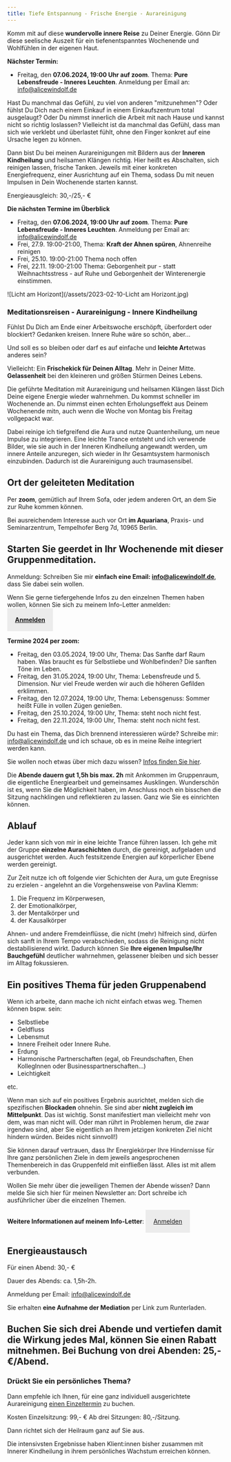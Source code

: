 ```yaml
---
title: Tiefe Entspannung - Frische Energie - Aurareinigung
---
```

Komm mit auf diese **wundervolle innere Reise** zu Deiner Energie. Gönn Dir diese seelische Auszeit für ein tiefenentspanntes Wochenende und Wohlfühlen in der eigenen Haut. 

**Nächster Termin:**  
- Freitag, den **07.06.2024, 19:00 Uhr auf zoom**. Thema: **Pure Lebensfreude - Inneres Leuchten**. Anmeldung per Email an: info@alicewindolf.de

Hast Du manchmal das Gefühl, zu viel von anderen "mitzunehmen"? Oder fühlst Du Dich nach einem Einkauf in einem Einkaufszentrum total ausgelaugt? Oder Du nimmst innerlich die Arbeit mit nach Hause und kannst nicht so richtig loslassen? Vielleicht ist da manchmal das Gefühl, dass man sich wie verklebt und überlastet fühlt, ohne den Finger konkret auf eine Ursache legen zu können. 

Dann bist Du bei meinen Aurareinigungen mit Bildern aus der **Inneren Kindheilung** und heilsamen Klängen richtig. Hier heißt es Abschalten, sich reinigen lassen, frische Tanken. Jeweils mit einer konkreten Energiefrequenz, einer Ausrichtung auf ein Thema, sodass Du mit neuen Impulsen in Dein Wochenende starten kannst.

Energieausgleich: 30,-/25,- € 

**Die nächsten Termine im Überblick**  
- Freitag, den **07.06.2024, 19:00 Uhr auf zoom**. Thema: **Pure Lebensfreude - Inneres Leuchten**. Anmeldung per Email an: info@alicewindolf.de
- Frei, 27.9. 19:00-21:00, Thema: **Kraft der Ahnen spüren**, Ahnenreihe reinigen
- Frei, 25.10. 19:00-21:00 Thema noch offen
- Frei, 22.11. 19:00-21:00 Thema: Geborgenheit pur - statt Weihnachtsstress - auf Ruhe und Geborgenheit der Winterenergie einstimmen. 

![Licht am Horizont](/assets/2023-02-10-Licht am Horizont.jpg)

### Meditationsreisen - Aurareinigung - Innere Kindheilung
Fühlst Du Dich am Ende einer Arbeitswoche erschöpft, überfordert oder blockiert? Gedanken kreisen. Innere Ruhe wäre so schön, aber...

Und soll es so bleiben oder darf es auf einfache und **leichte Art**etwas anderes sein?

Vielleicht: Ein **Frischekick für Deinen Alltag**. Mehr in Deiner Mitte. **Gelassenheit** bei den kleineren und größen Stürmen Deines Lebens.

Die geführte Meditation mit Aurareinigung und heilsamen Klängen lässt Dich Deine eigene Energie wieder wahrnehmen. Du kommst schneller im Wochenende an. Du nimmst einen echten Erholungseffekt aus Deinem Wochenende mitn, auch wenn die Woche von Montag bis Freitag vollgepackt war. 

Dabei reinige ich tiefgreifend die Aura und nutze Quantenheilung, um neue Impulse zu integrieren. Eine leichte Trance entsteht und ich verwende Bilder, wie sie auch in der Inneren Kindheilung angewandt werden, um innere Anteile anzuregen, sich wieder in Ihr Gesamtsystem harmonisch einzubinden. Dadurch ist die Aurareinigung auch traumasensibel. 

## Ort der geleiteten Meditation 
Per **zoom**, gemütlich auf Ihrem Sofa, oder jedem anderen Ort, an dem Sie zur Ruhe kommen können. 

Bei ausreichendem Interesse auch vor Ort **im Aquariana**, Praxis- und Seminarzentrum, Tempelhofer Berg 7d, 10965 Berlin. 


## Starten Sie geerdet in Ihr Wochenende mit dieser Gruppenmeditation. 

Anmeldung: Schreiben Sie mir **einfach eine Email: info@alicewindolf.de**, dass Sie dabei sein wollen. 

Wenn Sie gerne tiefergehende Infos zu den einzelnen Themen haben wollen, können Sie sich zu meinem Info-Letter anmelden:  
<span style='display:inline-block;padding:18px;background:#ececec'>
**[Anmelden](/2021/04/21/Landingspage-Newsletteranmeldung.html)**
</span>

**Termine 2024 per zoom:**
- Freitag, den 03.05.2024, 19:00 Uhr, Thema: Das Sanfte darf Raum haben. Was braucht es für Selbstliebe und Wohlbefinden? Die sanften Töne im Leben. 
- Freitag, den 31.05.2024, 19:00 Uhr, Thema: Lebensfreude und 5. Dimension. Nur viel Freude werden wir auch die höheren Gefilden erklimmen.  
- Freitag, den 12.07.2024, 19:00 Uhr, Thema: Lebensgenuss: Sommer heißt Fülle in vollen Zügen genießen. 
- Freitag, den 25.10.2024, 19:00 Uhr, Thema: steht noch nicht fest.
- Freitag, den 22.11.2024, 19:00 Uhr, Thema: steht noch nicht fest. 

Du hast ein Thema, das Dich brennend interessieren würde? Schreibe mir: info@alicewindolf.de und ich schaue, ob es in meine Reihe integriert werden kann. 

Sie wollen noch etwas über mich dazu wissen? [Infos finden Sie hier](/about/). 

Die **Abende dauern gut 1,5h bis max. 2h** mit Ankommen im Gruppenraum, die eigentliche Energiearbeit und gemeinsames Ausklingen. Wunderschön ist es, wenn Sie die Möglichkeit haben, im Anschluss noch ein bisschen die Sitzung nachklingen und reflektieren zu lassen. Ganz wie Sie es einrichten können.  

## Ablauf
Jeder kann sich von mir in eine leichte Trance führen lassen. Ich gehe mit der Gruppe **einzelne Auraschichten** durch, die gereinigt, aufgeladen und ausgerichtet werden. Auch festsitzende Energien auf körperlicher Ebene werden gereinigt. 

Zur Zeit nutze ich oft folgende vier Schichten der Aura, um gute Eregnisse zu erzielen - angelehnt an die Vorgehensweise von Pavlina Klemm: 
1. Die Frequenz im Körperwesen, 
2. der Emotionalkörper, 
3. der Mentalkörper und 
4. der Kausalkörper 

Ahnen- und andere Fremdeinflüsse, die nicht (mehr) hilfreich sind, dürfen sich sanft in Ihrem Tempo verabschieden, sodass die Reinigung nicht destabilisierend wirkt. Dadurch können Sie **Ihre eigenen Impulse/Ihr Bauchgefühl** deutlicher wahrnehmen, gelassener bleiben und sich besser im Alltag fokussieren.  

## Ein positives Thema für jeden Gruppenabend
Wenn ich arbeite, dann mache ich nicht einfach etwas weg. Themen können bspw. sein: 
- Selbstliebe 
- Geldfluss 
- Lebensmut
- Innere Freiheit oder Innere Ruhe.
- Erdung
- Harmonische Partnerschaften (egal, ob Freundschaften, Ehen KollegInnen oder Businesspartnerschaften...)
- Leichtigkeit

etc.  

Wenn man sich auf ein positives Ergebnis ausrichtet, melden sich die spezifischen **Blockaden**  ohnehin. Sie sind aber **nicht zugleich im Mittelpunkt**. Das ist wichtig. Sonst manifestiert man vielleicht mehr von dem, was man nicht will. Oder man rührt in Problemen herum, die zwar irgendwo sind, aber Sie eigentlich an Ihrem jetzigen konkreten Ziel nicht hindern würden. Beides nicht sinnvoll!) 

Sie können darauf vertrauen, dass Ihr Energiekörper Ihre Hindernisse für Ihre ganz persönlichen Ziele in dem jeweils angesprochenen Themenbereich in das Gruppenfeld mit einfließen lässt. Alles ist mit allem verbunden. 

Wollen Sie mehr über die jeweiligen Themen der Abende wissen? Dann melde Sie sich hier für meinen Newsletter an: Dort schreibe ich ausführlicher über die einzelnen Themen.  

**Weitere Informationen auf meinem Info-Letter**: 
<span style='display:inline-block;padding:18px;background:#ececec'>
[Anmelden](/2021/04/21/Landingspage-Newsletteranmeldung.html)
</span>

## Energieaustausch
Für einen Abend: 30,- €

Dauer des Abends: ca. 1,5h-2h. 

Anmeldung per Email: info@alicewindolf.de

Sie erhalten **eine Aufnahme der Mediation** per Link zum Runterladen. 

Buchen Sie sich drei Abende und vertiefen damit die Wirkung jedes Mal, können Sie einen Rabatt mitnehmen. Bei Buchung von drei Abenden: 25,-€/Abend. 
---


### Drückt Sie ein persönliches Thema? 
Dann empfehle ich Ihnen, für eine ganz individuell ausgerichtete Aurareinigung [einen Einzeltermin](/2021/03/19/Einzelsitzungen.html) zu buchen. 

Kosten 
Einzelsitzung: 99,- €
Ab drei Sitzungen: 80,-/Sitzung.

Dann richtet sich der Heilraum ganz auf Sie aus. 

Die intensivsten Ergebnisse haben Klient:innen bisher zusammen mit Innerer Kindheilung in ihrem persönliches Wachstum erreichen können. 

